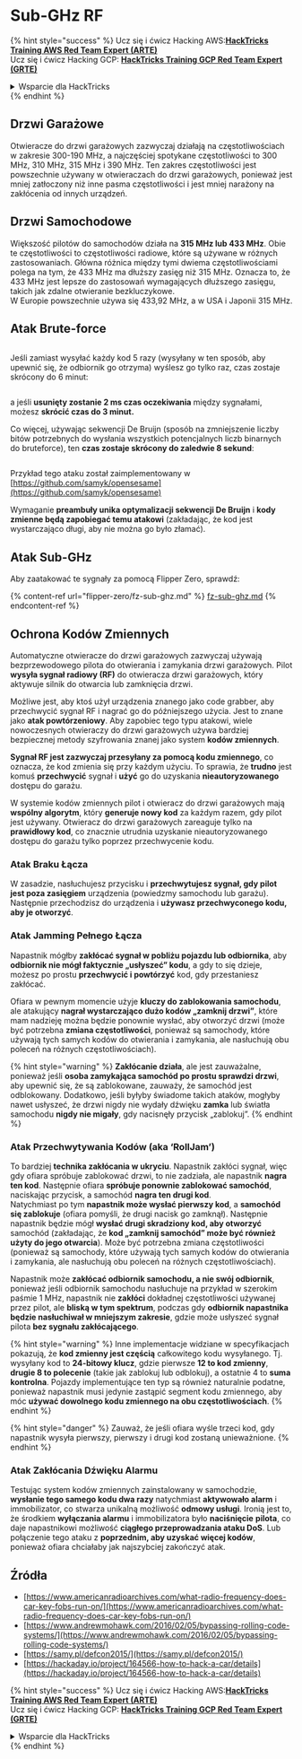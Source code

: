 # Sub-GHz RF

{% hint style="success" %}
Ucz się i ćwicz Hacking AWS:<img src="/.gitbook/assets/arte.png" alt="" data-size="line">[**HackTricks Training AWS Red Team Expert (ARTE)**](https://training.hacktricks.xyz/courses/arte)<img src="/.gitbook/assets/arte.png" alt="" data-size="line">\
Ucz się i ćwicz Hacking GCP: <img src="/.gitbook/assets/grte.png" alt="" data-size="line">[**HackTricks Training GCP Red Team Expert (GRTE)**<img src="/.gitbook/assets/grte.png" alt="" data-size="line">](https://training.hacktricks.xyz/courses/grte)

<details>

<summary>Wsparcie dla HackTricks</summary>

* Sprawdź [**plany subskrypcyjne**](https://github.com/sponsors/carlospolop)!
* **Dołącz do** 💬 [**grupy Discord**](https://discord.gg/hRep4RUj7f) lub [**grupy telegram**](https://t.me/peass) lub **śledź** nas na **Twitterze** 🐦 [**@hacktricks\_live**](https://twitter.com/hacktricks\_live)**.**
* **Podziel się sztuczkami hackingowymi, przesyłając PR-y do** [**HackTricks**](https://github.com/carlospolop/hacktricks) i [**HackTricks Cloud**](https://github.com/carlospolop/hacktricks-cloud) repozytoriów github.

</details>
{% endhint %}

## Drzwi Garażowe

Otwieracze do drzwi garażowych zazwyczaj działają na częstotliwościach w zakresie 300-190 MHz, a najczęściej spotykane częstotliwości to 300 MHz, 310 MHz, 315 MHz i 390 MHz. Ten zakres częstotliwości jest powszechnie używany w otwieraczach do drzwi garażowych, ponieważ jest mniej zatłoczony niż inne pasma częstotliwości i jest mniej narażony na zakłócenia od innych urządzeń.

## Drzwi Samochodowe

Większość pilotów do samochodów działa na **315 MHz lub 433 MHz**. Obie te częstotliwości to częstotliwości radiowe, które są używane w różnych zastosowaniach. Główna różnica między tymi dwiema częstotliwościami polega na tym, że 433 MHz ma dłuższy zasięg niż 315 MHz. Oznacza to, że 433 MHz jest lepsze do zastosowań wymagających dłuższego zasięgu, takich jak zdalne otwieranie bezkluczykowe.\
W Europie powszechnie używa się 433,92 MHz, a w USA i Japonii 315 MHz.

## **Atak Brute-force**

<figure><img src="../../.gitbook/assets/image (1084).png" alt=""><figcaption></figcaption></figure>

Jeśli zamiast wysyłać każdy kod 5 razy (wysyłany w ten sposób, aby upewnić się, że odbiornik go otrzyma) wyślesz go tylko raz, czas zostaje skrócony do 6 minut:

<figure><img src="../../.gitbook/assets/image (622).png" alt=""><figcaption></figcaption></figure>

a jeśli **usunięty zostanie 2 ms czas oczekiwania** między sygnałami, możesz **skrócić czas do 3 minut.**

Co więcej, używając sekwencji De Bruijn (sposób na zmniejszenie liczby bitów potrzebnych do wysłania wszystkich potencjalnych liczb binarnych do bruteforce), ten **czas zostaje skrócony do zaledwie 8 sekund**:

<figure><img src="../../.gitbook/assets/image (583).png" alt=""><figcaption></figcaption></figure>

Przykład tego ataku został zaimplementowany w [https://github.com/samyk/opensesame](https://github.com/samyk/opensesame)

Wymaganie **preambuły unika optymalizacji sekwencji De Bruijn** i **kody zmienne będą zapobiegać temu atakowi** (zakładając, że kod jest wystarczająco długi, aby nie można go było złamać).

## Atak Sub-GHz

Aby zaatakować te sygnały za pomocą Flipper Zero, sprawdź:

{% content-ref url="flipper-zero/fz-sub-ghz.md" %}
[fz-sub-ghz.md](flipper-zero/fz-sub-ghz.md)
{% endcontent-ref %}

## Ochrona Kodów Zmiennych

Automatyczne otwieracze do drzwi garażowych zazwyczaj używają bezprzewodowego pilota do otwierania i zamykania drzwi garażowych. Pilot **wysyła sygnał radiowy (RF)** do otwieracza drzwi garażowych, który aktywuje silnik do otwarcia lub zamknięcia drzwi.

Możliwe jest, aby ktoś użył urządzenia znanego jako code grabber, aby przechwycić sygnał RF i nagrać go do późniejszego użycia. Jest to znane jako **atak powtórzeniowy**. Aby zapobiec tego typu atakowi, wiele nowoczesnych otwieraczy do drzwi garażowych używa bardziej bezpiecznej metody szyfrowania znanej jako system **kodów zmiennych**.

**Sygnał RF jest zazwyczaj przesyłany za pomocą kodu zmiennego**, co oznacza, że kod zmienia się przy każdym użyciu. To sprawia, że **trudno** jest komuś **przechwycić** sygnał i **użyć** go do uzyskania **nieautoryzowanego** dostępu do garażu.

W systemie kodów zmiennych pilot i otwieracz do drzwi garażowych mają **wspólny algorytm**, który **generuje nowy kod** za każdym razem, gdy pilot jest używany. Otwieracz do drzwi garażowych zareaguje tylko na **prawidłowy kod**, co znacznie utrudnia uzyskanie nieautoryzowanego dostępu do garażu tylko poprzez przechwycenie kodu.

### **Atak Braku Łącza**

W zasadzie, nasłuchujesz przycisku i **przechwytujesz sygnał, gdy pilot jest poza zasięgiem** urządzenia (powiedzmy samochodu lub garażu). Następnie przechodzisz do urządzenia i **używasz przechwyconego kodu, aby je otworzyć**.

### Atak Jamming Pełnego Łącza

Napastnik mógłby **zakłócać sygnał w pobliżu pojazdu lub odbiornika**, aby **odbiornik nie mógł faktycznie „usłyszeć” kodu**, a gdy to się dzieje, możesz po prostu **przechwycić i powtórzyć** kod, gdy przestaniesz zakłócać.

Ofiara w pewnym momencie użyje **kluczy do zablokowania samochodu**, ale atakujący **nagrał wystarczająco dużo kodów „zamknij drzwi”**, które mam nadzieję można będzie ponownie wysłać, aby otworzyć drzwi (może być potrzebna **zmiana częstotliwości**, ponieważ są samochody, które używają tych samych kodów do otwierania i zamykania, ale nasłuchują obu poleceń na różnych częstotliwościach).

{% hint style="warning" %}
**Zakłócanie działa**, ale jest zauważalne, ponieważ jeśli **osoba zamykająca samochód po prostu sprawdzi drzwi**, aby upewnić się, że są zablokowane, zauważy, że samochód jest odblokowany. Dodatkowo, jeśli byłyby świadome takich ataków, mogłyby nawet usłyszeć, że drzwi nigdy nie wydały dźwięku **zamka** lub światła samochodu **nigdy nie migały**, gdy nacisnęły przycisk „zablokuj”.
{% endhint %}

### **Atak Przechwytywania Kodów (aka ‘RollJam’)**

To bardziej **technika zakłócania w ukryciu**. Napastnik zakłóci sygnał, więc gdy ofiara spróbuje zablokować drzwi, to nie zadziała, ale napastnik **nagra ten kod**. Następnie ofiara **spróbuje ponownie zablokować samochód**, naciskając przycisk, a samochód **nagra ten drugi kod**.\
Natychmiast po tym **napastnik może wysłać pierwszy kod**, a **samochód się zablokuje** (ofiara pomyśli, że drugi nacisk go zamknął). Następnie napastnik będzie mógł **wysłać drugi skradziony kod, aby otworzyć** samochód (zakładając, że **kod „zamknij samochód” może być również użyty do jego otwarcia**). Może być potrzebna zmiana częstotliwości (ponieważ są samochody, które używają tych samych kodów do otwierania i zamykania, ale nasłuchują obu poleceń na różnych częstotliwościach).

Napastnik może **zakłócać odbiornik samochodu, a nie swój odbiornik**, ponieważ jeśli odbiornik samochodu nasłuchuje na przykład w szerokim paśmie 1 MHz, napastnik nie **zakłóci** dokładnej częstotliwości używanej przez pilot, ale **bliską w tym spektrum**, podczas gdy **odbiornik napastnika będzie nasłuchiwał w mniejszym zakresie**, gdzie może usłyszeć sygnał pilota **bez sygnału zakłócającego**.

{% hint style="warning" %}
Inne implementacje widziane w specyfikacjach pokazują, że **kod zmienny jest częścią** całkowitego kodu wysyłanego. Tj. wysyłany kod to **24-bitowy klucz**, gdzie pierwsze **12 to kod zmienny**, **drugie 8 to polecenie** (takie jak zablokuj lub odblokuj), a ostatnie 4 to **suma kontrolna**. Pojazdy implementujące ten typ są również naturalnie podatne, ponieważ napastnik musi jedynie zastąpić segment kodu zmiennego, aby móc **używać dowolnego kodu zmiennego na obu częstotliwościach**.
{% endhint %}

{% hint style="danger" %}
Zauważ, że jeśli ofiara wyśle trzeci kod, gdy napastnik wysyła pierwszy, pierwszy i drugi kod zostaną unieważnione.
{% endhint %}

### Atak Zakłócania Dźwięku Alarmu

Testując system kodów zmiennych zainstalowany w samochodzie, **wysłanie tego samego kodu dwa razy** natychmiast **aktywowało alarm** i immobilizator, co stwarza unikalną możliwość **odmowy usługi**. Ironią jest to, że środkiem **wyłączania alarmu** i immobilizatora było **naciśnięcie** **pilota**, co daje napastnikowi możliwość **ciągłego przeprowadzania ataku DoS**. Lub połączenie tego ataku z **poprzednim, aby uzyskać więcej kodów**, ponieważ ofiara chciałaby jak najszybciej zakończyć atak.

## Źródła

* [https://www.americanradioarchives.com/what-radio-frequency-does-car-key-fobs-run-on/](https://www.americanradioarchives.com/what-radio-frequency-does-car-key-fobs-run-on/)
* [https://www.andrewmohawk.com/2016/02/05/bypassing-rolling-code-systems/](https://www.andrewmohawk.com/2016/02/05/bypassing-rolling-code-systems/)
* [https://samy.pl/defcon2015/](https://samy.pl/defcon2015/)
* [https://hackaday.io/project/164566-how-to-hack-a-car/details](https://hackaday.io/project/164566-how-to-hack-a-car/details)

{% hint style="success" %}
Ucz się i ćwicz Hacking AWS:<img src="/.gitbook/assets/arte.png" alt="" data-size="line">[**HackTricks Training AWS Red Team Expert (ARTE)**](https://training.hacktricks.xyz/courses/arte)<img src="/.gitbook/assets/arte.png" alt="" data-size="line">\
Ucz się i ćwicz Hacking GCP: <img src="/.gitbook/assets/grte.png" alt="" data-size="line">[**HackTricks Training GCP Red Team Expert (GRTE)**<img src="/.gitbook/assets/grte.png" alt="" data-size="line">](https://training.hacktricks.xyz/courses/grte)

<details>

<summary>Wsparcie dla HackTricks</summary>

* Sprawdź [**plany subskrypcyjne**](https://github.com/sponsors/carlospolop)!
* **Dołącz do** 💬 [**grupy Discord**](https://discord.gg/hRep4RUj7f) lub [**grupy telegram**](https://t.me/peass) lub **śledź** nas na **Twitterze** 🐦 [**@hacktricks\_live**](https://twitter.com/hacktricks\_live)**.**
* **Podziel się sztuczkami hackingowymi, przesyłając PR-y do** [**HackTricks**](https://github.com/carlospolop/hacktricks) i [**HackTricks Cloud**](https://github.com/carlospolop/hacktricks-cloud) repozytoriów github.

</details>
{% endhint %}
